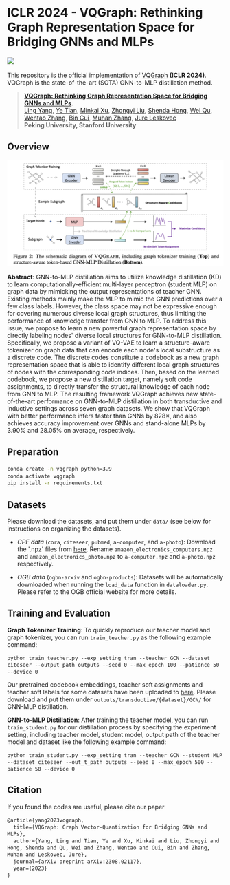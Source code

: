 # ICLR 2024 - VQGraph: Rethinking Graph Representation Space for Bridging GNNs and MLPs
<a href="https://openreview.net/forum?id=h6Tz85BqRI"><img src="https://img.shields.io/badge/ICLR-2024-brown.svg" height=22.5></a>

This repository is the official implementation of [VQGraph](https://openreview.net/forum?id=h6Tz85BqRI) **(ICLR 2024)**. 
VQGraph is the state-of-the-art (SOTA) GNN-to-MLP distillation method.

>[**VQGraph: Rethinking Graph Representation Space for Bridging GNNs and MLPs**](https://openreview.net/forum?id=h6Tz85BqRI).  
>[Ling Yang](https://yangling0818.github.io/), 
>[Ye Tian](),
>[Minkai Xu](https://minkaixu.com/),
>[Zhongyi Liu](),
>[Shenda Hong](https://hsd1503.github.io/),
>[Wei Qu](),
>[Wentao Zhang](https://zwt233.github.io/),
>[Bin Cui](https://cuibinpku.github.io/),
>[Muhan Zhang](https://muhanzhang.github.io/),
>[Jure Leskovec](https://cs.stanford.edu/~jure/)
<br>**Peking University, Stanford University**<br>


## Overview
![Alt text](image.png)

**Abstract**: GNN-to-MLP distillation aims to utilize knowledge distillation (KD) to learn computationally-efficient multi-layer perceptron (student MLP) on graph data by mimicking the output representations of teacher GNN. Existing methods mainly make the MLP to mimic the GNN predictions over a few class labels. However, the class space may not be expressive enough for covering numerous diverse local graph structures, thus limiting the performance of knowledge transfer from GNN to MLP. To address this issue, we propose to learn a new powerful graph representation space by directly labeling nodes' diverse local structures for GNN-to-MLP distillation. Specifically, we propose a variant of VQ-VAE to learn a structure-aware tokenizer on graph data that can encode each node's local substructure as a discrete code. The discrete codes constitute a codebook as a new graph representation space that is able to identify different local graph structures of nodes with the corresponding code indices. Then, based on the learned codebook, we propose a new distillation target, namely soft code assignments, to directly transfer the structural knowledge of each node from GNN to MLP. The resulting framework VQGraph achieves new state-of-the-art performance on GNN-to-MLP distillation in both transductive and inductive settings across seven graph datasets. We show that VQGraph with better performance infers faster than GNNs by 828×, and also achieves accuracy improvement over GNNs and stand-alone MLPs by 3.90% and 28.05% on average, respectively.


## Preparation
```bash
conda create -n vqgraph python=3.9
conda activate vqgraph
pip install -r requirements.txt
```

<!-- ## Requirements 


---
* torch >= 1.7.0
* ogb >= 1.3.3
* dgl >= 0.6.1
* networkx >= 2.5.1
* googledrivedownloader >= 0.4
* category_encoders >= 2.3.0
* einops >= 0.6.0
* pyyaml -->

## Datasets
Please download the datasets, and put them under `data/` (see below for instructions on organizing the datasets).

- *CPF data* (`cora`, `citeseer`, `pubmed`, `a-computer`, and `a-photo`): Download the '.npz' files from [here](https://www.dropbox.com/sh/fchrckrpf99gho2/AABZwMOeOnuiCxBjqYd46Qz3a?dl=0). Rename `amazon_electronics_computers.npz` and `amazon_electronics_photo.npz` to `a-computer.npz` and `a-photo.npz` respectively.

- *OGB data* (`ogbn-arxiv` and `ogbn-products`): Datasets will be automatically downloaded when running the `load_data` function in `dataloader.py`. Please refer to the OGB official website for more details.

## Training and Evaluation

**Graph Tokenizer Training**: 
To quickly reproduce our teacher model and graph tokenizer, you can run `train_teacher.py` as the following example command:
```
python train_teacher.py --exp_setting tran --teacher GCN --dataset citeseer --output_path outputs --seed 0 --max_epoch 100 --patience 50 --device 0
```

Our pretrained codebook embeddings, teacher soft assignments and teacher soft labels for some datasets have been uploaded to [here](https://www.dropbox.com/scl/fo/9yss598aln21gzdiwix61/h?dl=0&rlkey=oscheo12z9md8uah7eakq62yj). Please download and put them under `outputs/transductive/{dataset}/GCN/` for GNN-MLP distillation.

**GNN-to-MLP Distillation**: After training the teacher model, you can run `train_student.py` for our distillation process by specifying the experiment setting, including teacher model, student model, output path of the teacher model and dataset like the following example command: 

```
python train_student.py --exp_setting tran --teacher GCN --student MLP --dataset citeseer --out_t_path outputs --seed 0 --max_epoch 500 --patience 50 --device 0
```

## Citation
If you found the codes are useful, please cite our paper
```
@article{yang2023vqgraph,
  title={VQGraph: Graph Vector-Quantization for Bridging GNNs and MLPs},
  author={Yang, Ling and Tian, Ye and Xu, Minkai and Liu, Zhongyi and Hong, Shenda and Qu, Wei and Zhang, Wentao and Cui, Bin and Zhang, Muhan and Leskovec, Jure},
  journal={arXiv preprint arXiv:2308.02117},
  year={2023}
}
```
